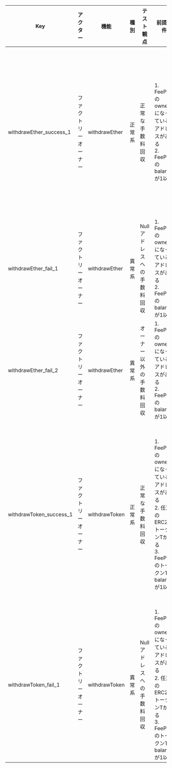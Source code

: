 | Key                     | アクター       | 機能            | 種別  | テスト観点           | 前提条件                                                                                   | テスト手順                                | 入力値                                                                      | 期待動作                                                                                                                    |
|-------------------------|------------|---------------|-----|-----------------|----------------------------------------------------------------------------------------|--------------------------------------|--------------------------------------------------------------------------|-------------------------------------------------------------------------------------------------------------------------|
| withdrawEther_success_1 | ファクトリーオーナー | withdrawEther | 正常系 | 正常な手数料回収        | 1. FeePoolのownerになっているアドレスがある<br/>2. FeePoolのbalanceが1以上                               | 1. ownerアドレスにてwithdrawEtherをcallする   | to_: {ownerアドレス}                                                         | 1. トランザクションが正常に完了すること<br/>2. FeePoolのbalanceが0であること<br/>3. ownerアドレスの残高が{元の残高 + 手順実行前のFeePoolのbalance}であること             |
| withdrawEther_fail_1    | ファクトリーオーナー | withdrawEther | 異常系 | Nullアドレスへの手数料回収 | 1. FeePoolのownerになっているアドレスがある<br/>2. FeePoolのbalanceが1以上                               | 1. ownerアドレスにてwithdrawEtherをcallする   | to_: 0x0000000000000000000000000000000000000000                          | 1. トランザクションが以下メッセージでrevertすること<br/>"Don't discard treaury!"                                                             |
| withdrawEther_fail_2    | ファクトリーオーナー | withdrawEther | 異常系 | オーナー以外の手数料回収    | 1. FeePoolのownerになっているアドレスがある<br/>2. FeePoolのbalanceが1以上                               | 1. ownerアドレス以外にてwithdrawEtherをcallする | to_: {任意のアドレス}                                                           | 1. トランザクションがrevertすること                                                                                                  |
| withdrawToken_success_1 | ファクトリーオーナー | withdrawToken | 正常系 | 正常な手数料回収        | 1. FeePoolのownerになっているアドレスがある<br/>2. 任意のERC20トークンTがある<br/>3. FeePoolのトークンTのbalanceが1以上 | 1. ownerアドレスにてwithdrawTokenをcallする   | to_: {ownerアドレス}<br/>token_: {トークンTのアドレス}                                | 1. トランザクションが正常に完了すること<br/>2. FeePoolのトークンTのbalanceが0であること<br/>3. ownerアドレスのトークンTの残高が{元の残高 + 手順実行前のFeePoolのbalance}であること |
| withdrawToken_fail_1    | ファクトリーオーナー | withdrawToken | 異常系 | Nullアドレスへの手数料回収 | 1. FeePoolのownerになっているアドレスがある<br/>2. 任意のERC20トークンTがある<br/>3. FeePoolのトークンTのbalanceが1以上 | 1. ownerアドレスにてwithdrawTokenをcallする   | to_: 0x0000000000000000000000000000000000000000<br/>token_: {トークンTのアドレス} | 1. トランザクションが以下メッセージでrevertすること<br/>"Don't discard treaury!"                                                             |